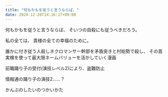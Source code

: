 ```yaml
---
title: "何もかもを従うと言うならば、"
date: 2024-12-20T14:16:17+09:00
---
```

何もかもを従うと言うならば、
そいつの自殺にも従うべきだろう。

私の全ては、
貴様の全ての幸福のために。


誰かに付き従う人殺しネクロマンサー幹部を矛盾突きと村総勢で殺し、
その首実検を使って最大限ネームバリューを活かしていく漫画

前職踊り子の受付(演技レベル2)により、盗難防止

情報通の踊り子の演技2……？

かんぶのしたいのつかいかた
